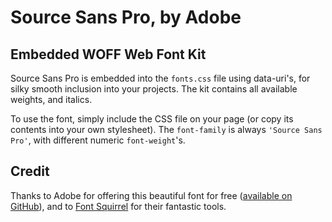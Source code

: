 # Source Sans Pro, by Adobe
## Embedded WOFF Web Font Kit

Source Sans Pro is embedded into the `fonts.css` file using data-uri's, for silky smooth inclusion into your projects. The kit contains all available weights, and italics.

To use the font, simply include the CSS file on your page (or copy its contents into your own stylesheet). The `font-family` is always `'Source Sans Pro'`, with different numeric `font-weight`'s.

## Credit

Thanks to Adobe for offering this beautiful font for free ([available on GitHub](https://github.com/adobe/source-sans-pro)), and to [Font Squirrel](http://www.fontsquirrel.com/fonts/source-sans-pro) for their fantastic tools.